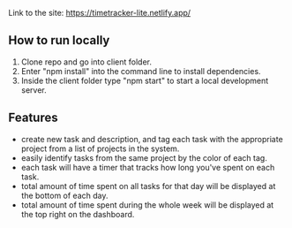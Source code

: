 Link to the site: https://timetracker-lite.netlify.app/

## How to run locally

1. Clone repo and go into client folder.
2. Enter "npm install" into the command line to install dependencies.
3. Inside the client folder type "npm start" to start a local development server.

## Features

- create new task and description, and tag each task with the appropriate project from a list of projects in the system.
- easily identify tasks from the same project by the color of each tag.
- each task will have a timer that tracks how long you've spent on each task.
- total amount of time spent on all tasks for that day will be displayed at the bottom of each day.
- total amount of time spent during the whole week will be displayed at the top right on the dashboard.
